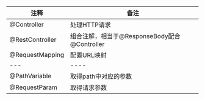 

| 注释 | 备注 |
|---|----|
| @Controller | 处理HTTP请求|
| @RestController | 组合注解，相当于@ResponseBody配合@Controller|
| @RequestMapping| 配置URL映射|
|---|----|
| @PathVariable | 取得path中对应的参数 |
| @RequestParam | 取得请求参数 |
